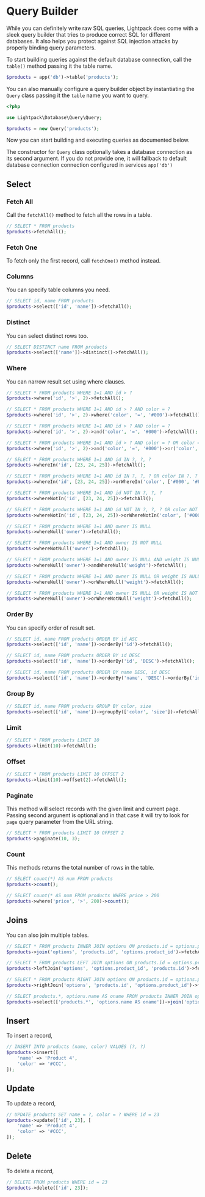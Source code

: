 # Query Builder

While you can definitely write raw SQL queries, Lightpack does come with a sleek query builder that tries to 
produce correct SQL for different databases. It also helps you protect against SQL injection attacks by properly binding query parameters.

To start building queries against the default database connection, call the <code>table()</code> method passing it the table 
name.

```php
$products = app('db')->table('products');
```

You can also manually configure a query builder object by instantiating the <code>Query</code> class passing it the <code>table</code> name you want to query.

```php
<?php

use Lightpack\Database\Query\Query;

$products = new Query('products');
```

Now you can start building and executing queries as documented below.

<p class="tip">The constructor for <code>Query</code> class optionally takes a database connection as its second argument. If you do not provide one, it will fallback to default database connection connection configured in services <code>app('db')</code></p>

## Select

### Fetch All

Call the <code>fetchAll()</code> method to fetch all the rows in a table.

```php
// SELECT * FROM products
$products->fetchAll();
```
### Fetch One

To fetch only the first record, call <code>fetchOne()</code> method instead.</p>

### Columns

You can specify table columns you need.

```php
// SELECT id, name FROM products
$products->select(['id', 'name'])->fetchAll();
```

### Distinct

You can select distinct rows too.

```php
// SELECT DISTINCT name FROM products
$products->select(['name'])->distinct()->fetchAll();
```

### Where

You can narrow result set using where clauses.

```php
// SELECT * FROM products WHERE 1=1 AND id > ?
$products->where('id', '>', 2)->fetchAll();

// SELECT * FROM products WHERE 1=1 AND id > ? AND color = ?
$products->where('id', '>', 2)->where('color', '=', '#000')->fetchAll();

// SELECT * FROM products WHERE 1=1 AND id > ? AND color = ?
$products->where('id', '>', 2)->and('color', '=', '#000')->fetchAll();

// SELECT * FROM products WHERE 1=1 AND id > ? AND color = ? OR color = ?
$products->where('id', '>', 2)->and('color', '=', '#000')->or('color', '=', '#FFF')->fetchAll();

// SELECT * FROM products WHERE 1=1 AND id IN ?, ?, ?
$products->whereIn('id', [23, 24, 25])->fetchAll();

// SELECT * FROM products WHERE 1=1 AND id IN ?, ?, ? OR color IN ?, ?
$products->whereIn('id', [23, 24, 25])->orWhereIn('color', ['#000', '#FFF'])->fetchAll();

// SELECT * FROM products WHERE 1=1 AND id NOT IN ?, ?, ?
$products->whereNotIn('id', [23, 24, 25])->fetchAll();

// SELECT * FROM products WHERE 1=1 AND id NOT IN ?, ?, ? OR color NOT IN ?, ?
$products->whereNotIn('id', [23, 24, 25])->orWhereNotIn('color', ['#000', '#FFF'])->fetchAll();

// SELECT * FROM products WHERE 1=1 AND owner IS NULL
$products->whereNull('owner')->fetchAll();

// SELECT * FROM products WHERE 1=1 AND owner IS NOT NULL
$products->whereNotNull('owner')->fetchAll();

// SELECT * FROM products WHERE 1=1 AND owner IS NULL AND weight IS NULL
$products->whereNull('owner')->andWhereNull('weight')->fetchAll();

// SELECT * FROM products WHERE 1=1 AND owner IS NULL OR weight IS NULL
$products->whereNull('owner')->orWhereNull('weight')->fetchAll();

// SELECT * FROM products WHERE 1=1 AND owner IS NULL OR weight IS NOT NULL
$products->whereNull('owner')->orWhereNotNull('weight')->fetchAll();
```

### Order By

You can specify order of result set.

```php
// SELECT id, name FROM products ORDER BY id ASC
$products->select(['id', 'name'])->orderBy('id')->fetchAll();

// SELECT id, name FROM products ORDER BY id DESC
$products->select(['id', 'name'])->orderBy('id', 'DESC')->fetchAll();

// SELECT id, name FROM products ORDER BY name DESC, id DESC
$products->select(['id', 'name'])->orderBy('name', 'DESC')->orderBy('id', 'DESC')->fetchAll();
```

### Group By

```php
// SELECT id, name FROM products GROUP BY color, size
$products->select(['id', 'name'])->groupBy(['color', 'size'])->fetchAll();
```

### Limit

```php
// SELECT * FROM products LIMIT 10
$products->limit(10)->fetchAll();
```

### Offset

```php
// SELECT * FROM products LIMIT 10 OFFSET 2
$products->limit(10)->offset(2)->fetchAll();
```

### Paginate

This method will select records with the given limit and current page. Passing second argunent is optional and in that case it will try to look for `page` query parameter from the URL string.

```php
// SELECT * FROM products LIMIT 10 OFFSET 2
$products->paginate(10, 3);
```

### Count

This methods returns the total number of rows in the table.

```php
// SELECT count(*) AS num FROM products
$products->count();

// SELECT count(* AS num FROM products WHERE price > 200
$products->where('price', '>', 200)->count();
```

## Joins

You can also join multiple tables.

```php
// SELECT * FROM products INNER JOIN options ON products.id = options.product_id
$products->join('options', 'products.id', 'options.product_id')->fetchAll();

// SELECT * FROM products LEFT JOIN options ON products.id = options.product_id
$products->leftJoin('options', 'options.product_id', 'products.id')->fetchAll();

// SELECT * FROM products RIGHT JOIN options ON products.id = options.product_id
$products->rightJoin('options', 'products.id', 'options.product_id')->fetchAll();

// SELECT products.*, options.name AS oname FROM products INNER JOIN options ON products.id = options.product_id
$products->select(['products.*', 'options.name AS oname'])->join('options', 'products.id', 'options.product_id')->fetchAll();
```

## Insert

To insert a record, 

```php
// INSERT INTO products (name, color) VALUES (?, ?)
$products->insert([
    'name' => 'Product 4',
    'color' => '#CCC',
]);
```

## Update

To update a record,

```php
// UPDATE products SET name = ?, color = ? WHERE id = 23
$products->update(['id', 23], [
    'name' => 'Product 4',
    'color' => '#CCC',
]);
```

## Delete

To delete a record,

```php
// DELETE FROM products WHERE id = 23
$products->delete(['id', 23]);
```